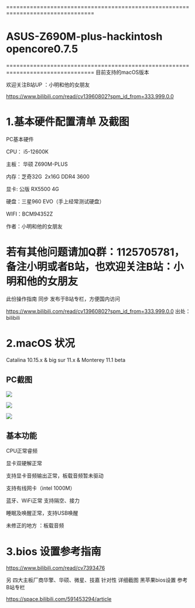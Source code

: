 ================================================================================

# ASUS-Z690M-plus-hackintosh  opencore0.7.5
================================================================================
目前支持的macOS版本



欢迎关注B站UP ：小明和他的女朋友

https://www.bilibili.com/read/cv13960802?spm_id_from=333.999.0.0 


# 1.基本硬件配置清单 及截图

PC基本硬件

CPU： i5-12600K

主板： 华硕 Z690M-PLUS

内存：芝奇32G  2x16G DDR4 3600 

显卡: 公版 RX5500 4G 

硬盘：三星960 EVO（手上经常测试硬盘）

WIFI：BCM94352Z 


作者：小明和他的女朋友

# 若有其他问题请加Q群：1125705781，备注小明或者B站，也欢迎关注B站：小明和他的女朋友

此份操作指南 同步 发布于B站专栏，方便国内访问  

 https://www.bilibili.com/read/cv13960802?spm_id_from=333.999.0.0 出处：bilibili

# 2.macOS 状况

 Catalina 10.15.x &   big sur 11.x   &  Monterey 11.1 beta
 
## PC截图

![](https://github.com/Xmingbai/asrock-Z490M-itx-hackintosh/blob/main/%E5%85%B3%E4%BA%8E%E6%9C%AC%E6%9C%BA.png)

![](https://github.com/Xmingbai/asrock-Z490M-itx-hackintosh/blob/main/CPU%20geekbench.png)

![](https://github.com/Xmingbai/asrock-Z490M-itx-hackintosh/blob/main/IGPU%20DP%25HDMI.png)

## 基本功能

CPU正常睿频

显卡双硬解正常

支持显卡音频输出正常，板载音频暂未驱动

支持有线网卡（intel 1000M）

蓝牙、WiFi正常  支持隔空、接力

睡眠及唤醒正常，支持USB唤醒


未修正的地方 ：板载音频

# 3.bios 设置参考指南   

https://www.bilibili.com/read/cv7393476


另 四大主板厂商华擎、华硕、微星、技嘉 针对性 详细截图 黑苹果bios设置 参考B站专栏


https://space.bilibili.com/591453294/article
